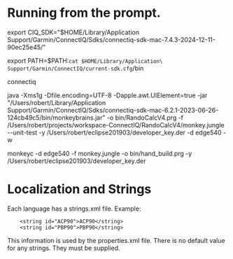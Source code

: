 # Running from the prompt.


export CIQ_SDK="$HOME/Library/Application Support/Garmin/ConnectIQ/Sdks/connectiq-sdk-mac-7.4.3-2024-12-11-90ec25e45/"

export PATH=$PATH:`cat $HOME/Library/Application\ Support/Garmin/ConnectIQ/current-sdk.cfg`/bin



connectiq

java -Xms1g -Dfile.encoding=UTF-8 -Dapple.awt.UIElement=true -jar "/Users/robert/Library/Application Support/Garmin/ConnectIQ/Sdks/connectiq-sdk-mac-6.2.1-2023-06-26-124cb49c5/bin/monkeybrains.jar" -o bin/RandoCalcV4.prg -f /Users/robert/projects/workspace-ConnectIQ/RandoCalcV4/monkey.jungle --unit-test  -y /Users/robert/eclipse201903/developer_key.der -d edge540 -w

monkeyc -d  edge540  -f monkey.jungle -o bin/hand_build.prg -y /Users/robert/eclipse201903/developer_key.der 


# Localization and Strings 

Each language has a strings.xml file.   Example:

```
    <string id="ACP90">ACP90</string>
    <string id="PBP90">PBP90</string>
```
This information is used by the properties.xml file.   There is no default value for any strings.   They must be supplied.
